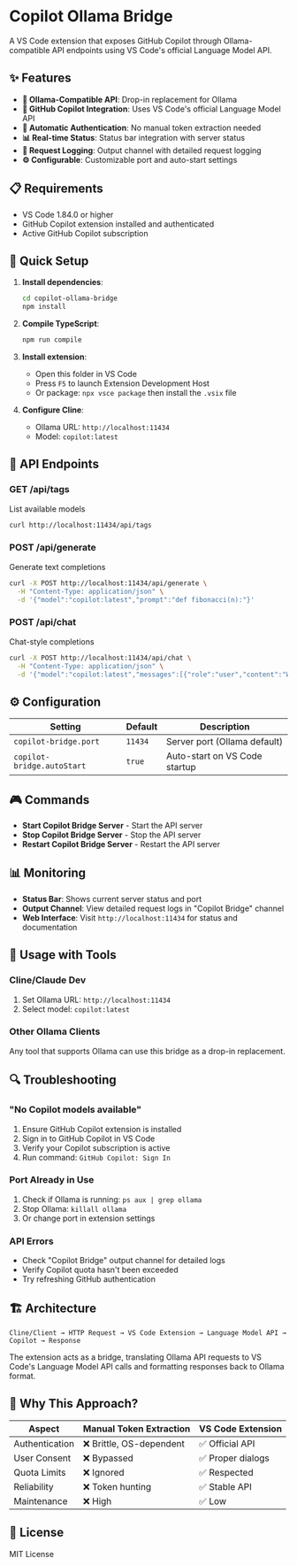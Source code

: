 # Copilot Ollama Bridge

A VS Code extension that exposes GitHub Copilot through Ollama-compatible API endpoints using VS Code's official Language Model API.

## ✨ Features

- **🔗 Ollama-Compatible API**: Drop-in replacement for Ollama
- **🤖 GitHub Copilot Integration**: Uses VS Code's official Language Model API
- **🔐 Automatic Authentication**: No manual token extraction needed
- **📊 Real-time Status**: Status bar integration with server status
- **📝 Request Logging**: Output channel with detailed request logging
- **⚙️ Configurable**: Customizable port and auto-start settings

## 📋 Requirements

- VS Code 1.84.0 or higher
- GitHub Copilot extension installed and authenticated
- Active GitHub Copilot subscription

## 🚀 Quick Setup

1. **Install dependencies**:
   ```bash
   cd copilot-ollama-bridge
   npm install
   ```

2. **Compile TypeScript**:
   ```bash
   npm run compile
   ```

3. **Install extension**:
   - Open this folder in VS Code
   - Press `F5` to launch Extension Development Host
   - Or package: `npx vsce package` then install the `.vsix` file

4. **Configure Cline**:
   - Ollama URL: `http://localhost:11434`
   - Model: `copilot:latest`

## 📡 API Endpoints

### GET /api/tags
List available models

```bash
curl http://localhost:11434/api/tags
```

### POST /api/generate
Generate text completions

```bash
curl -X POST http://localhost:11434/api/generate \
  -H "Content-Type: application/json" \
  -d '{"model":"copilot:latest","prompt":"def fibonacci(n):"}'
```

### POST /api/chat
Chat-style completions

```bash
curl -X POST http://localhost:11434/api/chat \
  -H "Content-Type: application/json" \
  -d '{"model":"copilot:latest","messages":[{"role":"user","content":"Write a function"}]}'
```

## ⚙️ Configuration

| Setting | Default | Description |
|---------|---------|-------------|
| `copilot-bridge.port` | `11434` | Server port (Ollama default) |
| `copilot-bridge.autoStart` | `true` | Auto-start on VS Code startup |

## 🎮 Commands

- **Start Copilot Bridge Server** - Start the API server
- **Stop Copilot Bridge Server** - Stop the API server  
- **Restart Copilot Bridge Server** - Restart the API server

## 📊 Monitoring

- **Status Bar**: Shows current server status and port
- **Output Channel**: View detailed request logs in "Copilot Bridge" channel
- **Web Interface**: Visit `http://localhost:11434` for status and documentation

## 🔧 Usage with Tools

### Cline/Claude Dev
1. Set Ollama URL: `http://localhost:11434`
2. Select model: `copilot:latest`

### Other Ollama Clients
Any tool that supports Ollama can use this bridge as a drop-in replacement.

## 🔍 Troubleshooting

### "No Copilot models available"
1. Ensure GitHub Copilot extension is installed
2. Sign in to GitHub Copilot in VS Code
3. Verify your Copilot subscription is active
4. Run command: `GitHub Copilot: Sign In`

### Port Already in Use
1. Check if Ollama is running: `ps aux | grep ollama`
2. Stop Ollama: `killall ollama`
3. Or change port in extension settings

### API Errors
- Check "Copilot Bridge" output channel for detailed logs
- Verify Copilot quota hasn't been exceeded
- Try refreshing GitHub authentication

## 🏗️ Architecture

```
Cline/Client → HTTP Request → VS Code Extension → Language Model API → Copilot → Response
```

The extension acts as a bridge, translating Ollama API requests to VS Code's Language Model API calls and formatting responses back to Ollama format.

## 🔄 Why This Approach?

| Aspect | Manual Token Extraction | VS Code Extension |
|--------|------------------------|-------------------|
| Authentication | ❌ Brittle, OS-dependent | ✅ Official API |
| User Consent | ❌ Bypassed | ✅ Proper dialogs |
| Quota Limits | ❌ Ignored | ✅ Respected |
| Reliability | ❌ Token hunting | ✅ Stable API |
| Maintenance | ❌ High | ✅ Low |

## 📄 License

MIT License
